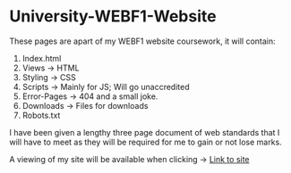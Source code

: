 # University-WEBF1-Website

These pages are apart of my WEBF1 website coursework, it will contain:
1. Index.html
2. Views -> HTML
3. Styling -> CSS
4. Scripts -> Mainly for JS; Will go unaccredited
5. Error-Pages -> 404 and a small joke.
6. Downloads -> Files for downloads
7. Robots.txt

I have been given a lengthy three page document of web standards that I will have to meet as
they will be required for me to gain or not lose marks.

A viewing of my site will be available when clicking -> [Link to site](https://willgreen98.github.io/University-WEBF1-Website)
